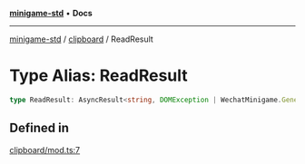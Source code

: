 [**minigame-std**](../../../README.md) • **Docs**

***

[minigame-std](../../../README.md) / [clipboard](../README.md) / ReadResult

# Type Alias: ReadResult

```ts
type ReadResult: AsyncResult<string, DOMException | WechatMinigame.GeneralCallbackResult>;
```

## Defined in

[clipboard/mod.ts:7](https://github.com/JiangJie/minigame-std/blob/541deb559aa54bb90a9c59ed9d62e2fa15307533/src/std/clipboard/mod.ts#L7)

